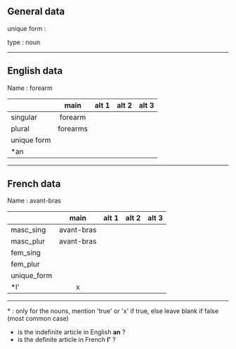 ## General data

unique form :

type : noun

---

## English data

Name : forearm

|             |   main   | alt 1 | alt 2 | alt 3 |
| :---------- | :------: | :---: | :---: | ----- |
| singular    | forearm  |       |       |       |
| plural      | forearms |       |       |       |
| unique form |          |       |       |       |
| \*an        |          |       |       |       |

---

## French data

Name : avant-bras

|             |    main    | alt 1 | alt 2 | alt 3 |
| :---------- | :--------: | :---: | :---: | :---: |
| masc_sing   | avant-bras |       |       |       |
| masc_plur   | avant-bras |       |       |       |
| fem_sing    |            |       |       |       |
| fem_plur    |            |       |       |       |
| unique_form |            |       |       |       |
| \*l'        |     x      |       |       |       |

---

\* : only for the nouns, mention 'true' or 'x' if true, else leave blank if false (most common case)

- is the indefinite article in English **an** ?
- is the definite article in French **l'** ?
